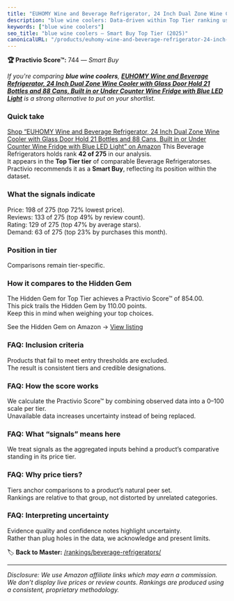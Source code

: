 ```yaml
---
title: "EUHOMY Wine and Beverage Refrigerator, 24 Inch Dual Zone Wine Cooler with Glass Door Hold 21 Bottles and 88 Cans, Built in or Under Counter Wine Fridge with Blue LED Light"
description: "blue wine coolers: Data-driven within Top Tier ranking using the Practivio Score™. Positioned by quality, value, demand, findability, momentum."
keywords: ["blue wine coolers"]
seo_title: "blue wine coolers — Smart Buy Top Tier (2025)"
canonicalURL: "/products/euhomy-wine-and-beverage-refrigerator-24-inch-dual-zone-wine-cooler-with-glass-door-hold-21-bottles-and-88-cans-built-in-or-under-counter-wine-fridge-with-blue-led-light-B0CL7G9XSF/"
---
```


**🏆 Practivio Score™:** 744 — _Smart Buy_


*If you're comparing **blue wine coolers**, **[EUHOMY Wine and Beverage Refrigerator, 24 Inch Dual Zone Wine Cooler with Glass Door Hold 21 Bottles and 88 Cans, Built in or Under Counter Wine Fridge with Blue LED Light](https://www.amazon.com/dp/B0CL7G9XSF?tag=practivio-20)** is a strong alternative to put on your shortlist.*
### Quick take
[Shop “EUHOMY Wine and Beverage Refrigerator, 24 Inch Dual Zone Wine Cooler with Glass Door Hold 21 Bottles and 88 Cans, Built in or Under Counter Wine Fridge with Blue LED Light” on Amazon](https://www.amazon.com/dp/B0CL7G9XSF?tag=practivio-20)
This Beverage Refrigerators holds rank **42 of 275** in our analysis.  
It appears in the **Top Tier tier** of comparable Beverage Refrigeratorses.  
Practivio recommends it as a **Smart Buy**, reflecting its position within the dataset.

### What the signals indicate
Price: 198 of 275 (top 72% lowest price).  
Reviews: 133 of 275 (top 49% by review count).  
Rating: 129 of 275 (top 47% by average stars).  
Demand: 63 of 275 (top 23% by purchases this month).

### Position in tier
Comparisons remain tier-specific.

### How it compares to the Hidden Gem
The Hidden Gem for Top Tier achieves a Practivio Score™ of 854.00.  
This pick trails the Hidden Gem by 110.00 points.  
Keep this in mind when weighing your top choices.  

See the Hidden Gem on Amazon → [View listing](https://www.amazon.com/dp/B09F9WX11W?tag=practivio-20)

### FAQ: Inclusion criteria
Products that fail to meet entry thresholds are excluded.  
The result is consistent tiers and credible designations.

### FAQ: How the score works
We calculate the Practivio Score™ by combining observed data into a 0–100 scale per tier.  
Unavailable data increases uncertainty instead of being replaced.

### FAQ: What “signals” means here
We treat signals as the aggregated inputs behind a product’s comparative standing in its price tier.

### FAQ: Why price tiers?
Tiers anchor comparisons to a product’s natural peer set.  
Rankings are relative to that group, not distorted by unrelated categories.

### FAQ: Interpreting uncertainty
Evidence quality and confidence notes highlight uncertainty.  
Rather than plug holes in the data, we acknowledge and present limits.


🏷️ **Back to Master:** [/rankings/beverage-refrigerators/](/rankings/beverage-refrigerators/)

---
_Disclosure: We use Amazon affiliate links which may earn a commission. We don’t display live prices or review counts. Rankings are produced using a consistent, proprietary methodology._

